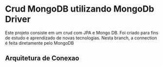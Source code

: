 
# Crud MongoDB utilizando MongoDb Driver
Este projeto consiste em um crud com JPA e Mongo DB. Foi criado para fins de estudo e aprendizado de novas tecnologias. Nesta branch, a connection é feita diretamente pelo MongoDB

## Arquitetura de Conexao

